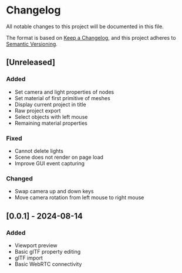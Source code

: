 # Changelog

All notable changes to this project will be documented in this file.

The format is based on [Keep a Changelog](https://keepachangelog.com/en/1.1.0/),
and this project adheres to [Semantic Versioning](https://semver.org/spec/v2.0.0.html).

## [Unreleased]

### Added

- Set camera and light properties of nodes
- Set material of first primitive of meshes
- Display current project in title
- Raw project export
- Select objects with left mouse
- Remaining material properties

### Fixed

- Cannot delete lights
- Scene does not render on page load
- Improve GUI event capturing

### Changed

- Swap camera up and down keys
- Move camera rotation from left mouse to right mouse

## [0.0.1] - 2024-08-14

### Added

- Viewport preview
- Basic glTF property editing
- glTF import
- Basic WebRTC connectivity
